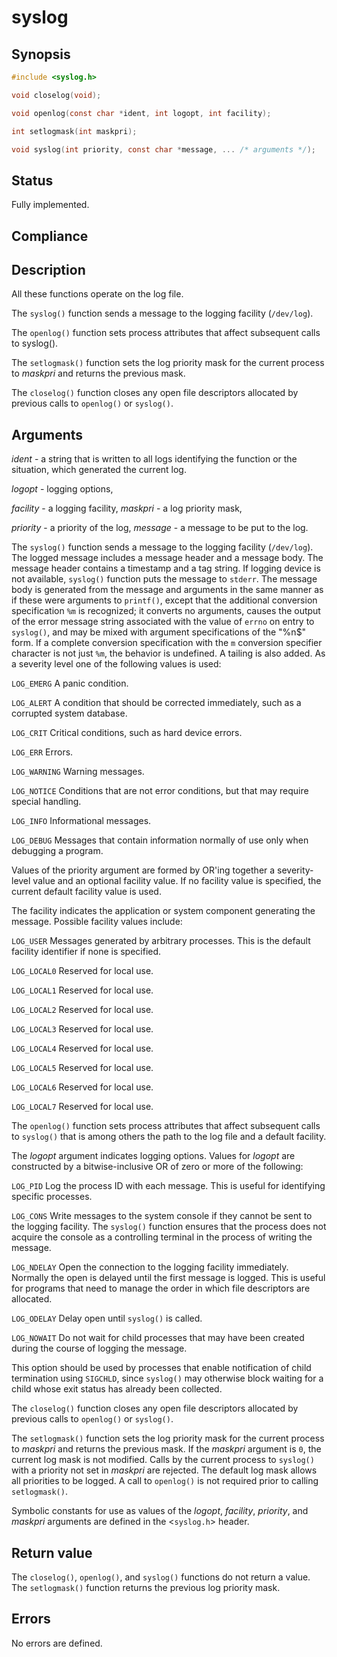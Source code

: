 # syslog

## Synopsis

```c
#include <syslog.h>

void closelog(void);

void openlog(const char *ident, int logopt, int facility);

int setlogmask(int maskpri);

void syslog(int priority, const char *message, ... /* arguments */);
```

## Status

Fully implemented.

## Compliance

## Description

All these functions operate on the log file.

The `syslog()` function sends a message to the logging facility (`/dev/log`).

The `openlog()` function sets process attributes that affect subsequent calls to syslog().

The `setlogmask()` function sets the log priority mask for the current process to _maskpri_ and
returns the previous mask.

The `closelog()` function closes any open file descriptors allocated by previous calls to `openlog()` or `syslog()`.

## Arguments

$ident$ - a string that is written to all logs identifying the function or the situation, which generated the current
log.

_logopt_ - logging options,

_facility_ - a logging facility,
_maskpri_ - a log priority mask,

_priority_ - a priority of the log,
_message_ - a message to be put to the log.

The `syslog()` function sends a message to the logging facility (`/dev/log`). The logged message includes a message
header and a message body. The message header contains a timestamp and a tag string. If logging device is not available,
`syslog()` function puts the message to `stderr`.
The message body is generated from the message and arguments in the same manner as if these were arguments to
`printf()`, except that the additional conversion specification `%m` is recognized; it converts no arguments, causes
the output of the error message string associated with the value of `errno` on entry to `syslog()`, and may be mixed
with argument specifications of the "%n$" form. If a complete conversion specification with the `m` conversion specifier
character is not just `%m`, the behavior is undefined. A tailing is also added.
As a severity level one of the following values is used:

`LOG_EMERG` A panic condition.

`LOG_ALERT` A condition that should be corrected immediately, such as a corrupted system database.

`LOG_CRIT` Critical conditions, such as hard device errors.

`LOG_ERR` Errors.

`LOG_WARNING` Warning messages.

`LOG_NOTICE` Conditions that are not error conditions, but that may require special handling.

`LOG_INFO` Informational messages.

`LOG_DEBUG` Messages that contain information normally of use only when debugging a program.

Values of the priority argument are formed by OR'ing together a severity-level value and an optional facility value.
If no facility value is specified, the current default facility value is used.

The facility indicates the application or system component generating the message. Possible facility values include:

`LOG_USER` Messages generated by arbitrary processes. This is the default facility identifier if none is specified.

`LOG_LOCAL0` Reserved for local use.

`LOG_LOCAL1` Reserved for local use.

`LOG_LOCAL2` Reserved for local use.

`LOG_LOCAL3` Reserved for local use.

`LOG_LOCAL4` Reserved for local use.

`LOG_LOCAL5` Reserved for local use.

`LOG_LOCAL6` Reserved for local use.

`LOG_LOCAL7` Reserved for local use.

The `openlog()` function sets process attributes that affect subsequent calls to `syslog()` that is among others the
path to the log file and a default facility.

The _logopt_ argument indicates logging options. Values for _logopt_ are constructed by a bitwise-inclusive OR
of zero or more of the following:

`LOG_PID` Log the process ID with each message. This is useful for identifying specific processes.

`LOG_CONS` Write messages to the system console if they cannot be sent to the logging facility. The `syslog()`
function ensures that the process does not acquire the console as a controlling terminal in the process of
writing the message.

`LOG_NDELAY` Open the connection to the logging facility immediately. Normally the open is delayed until the first
message is logged. This is useful for programs that need to manage the order in which file descriptors are allocated.

`LOG_ODELAY` Delay open until `syslog()` is called.

`LOG_NOWAIT` Do not wait for child processes that may have been created during the course of logging the message.

This option should be used by processes that enable notification of child termination using `SIGCHLD`, since `syslog()`
may otherwise block waiting for a child whose exit status has already been collected.

The `closelog()` function closes any open file descriptors allocated by previous calls to `openlog()` or `syslog()`.

The `setlogmask()` function sets the log priority mask for the current process to _maskpri_ and returns
the previous mask. If the _maskpri_ argument is `0`, the current log mask is not modified. Calls by the current
process to `syslog()` with a priority not set in _maskpri_ are rejected. The default log mask allows all priorities
to be logged. A call to `openlog()` is not required prior to calling `setlogmask()`.

Symbolic constants for use as values of the _logopt_, _facility_, _priority_, and _maskpri_
arguments are defined in the <`syslog.h`> header.

## Return value

The `closelog()`, `openlog()`, and `syslog()` functions do not return a value.
The `setlogmask()` function returns the previous log priority mask.

## Errors

No errors are defined.
